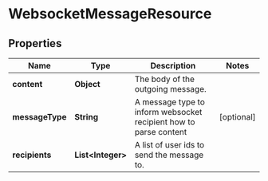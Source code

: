 
# WebsocketMessageResource

## Properties
Name | Type | Description | Notes
------------ | ------------- | ------------- | -------------
**content** | **Object** | The body of the outgoing message. | 
**messageType** | **String** | A message type to inform websocket recipient how to parse content |  [optional]
**recipients** | **List&lt;Integer&gt;** | A list of user ids to send the message to. | 



